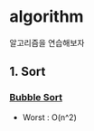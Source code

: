 # algorithm

알고리즘을 연습해보자

## 1. Sort

### [Bubble Sort](src/sort/BubbleSort.java)

* Worst : O(n^2)

